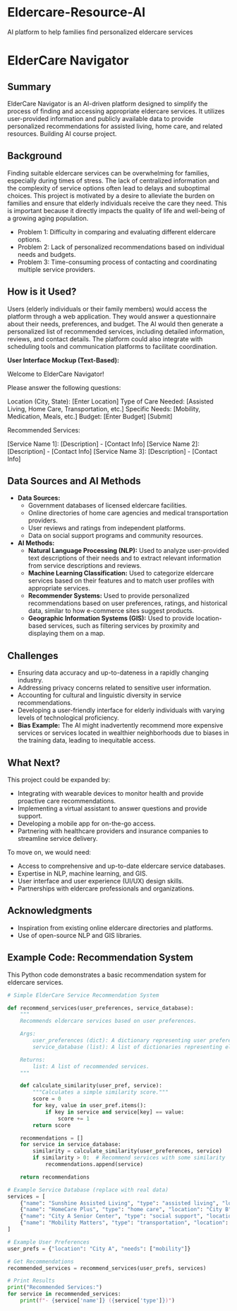 # Eldercare-Resource-AI
AI platform to help families find personalized eldercare services
# ElderCare Navigator

## Summary

ElderCare Navigator is an AI-driven platform designed to simplify the process of finding and accessing appropriate eldercare services. It utilizes user-provided information and publicly available data to provide personalized recommendations for assisted living, home care, and related resources. Building AI course project.

## Background

Finding suitable eldercare services can be overwhelming for families, especially during times of stress. The lack of centralized information and the complexity of service options often lead to delays and suboptimal choices. This project is motivated by a desire to alleviate the burden on families and ensure that elderly individuals receive the care they need. This is important because it directly impacts the quality of life and well-being of a growing aging population.

* Problem 1: Difficulty in comparing and evaluating different eldercare options.
* Problem 2: Lack of personalized recommendations based on individual needs and budgets.
* Problem 3: Time-consuming process of contacting and coordinating multiple service providers.

## How is it Used?

Users (elderly individuals or their family members) would access the platform through a web application. They would answer a questionnaire about their needs, preferences, and budget. The AI would then generate a personalized list of recommended services, including detailed information, reviews, and contact details. The platform could also integrate with scheduling tools and communication platforms to facilitate coordination.

**User Interface Mockup (Text-Based):**

Welcome to ElderCare Navigator!

Please answer the following questions:

Location (City, State): [Enter Location]
Type of Care Needed: [Assisted Living, Home Care, Transportation, etc.]
Specific Needs: [Mobility, Medication, Meals, etc.]
Budget: [Enter Budget]
[Submit]

Recommended Services:

[Service Name 1]: [Description] - [Contact Info]
[Service Name 2]: [Description] - [Contact Info]
[Service Name 3]: [Description] - [Contact Info]

## Data Sources and AI Methods

* **Data Sources:**
    * Government databases of licensed eldercare facilities.
    * Online directories of home care agencies and medical transportation providers.
    * User reviews and ratings from independent platforms.
    * Data on social support programs and community resources.
* **AI Methods:**
    * **Natural Language Processing (NLP):** Used to analyze user-provided text descriptions of their needs and to extract relevant information from service descriptions and reviews.
    * **Machine Learning Classification:** Used to categorize eldercare services based on their features and to match user profiles with appropriate services.
    * **Recommender Systems:** Used to provide personalized recommendations based on user preferences, ratings, and historical data, similar to how e-commerce sites suggest products.
    * **Geographic Information Systems (GIS):** Used to provide location-based services, such as filtering services by proximity and displaying them on a map.

## Challenges

* Ensuring data accuracy and up-to-dateness in a rapidly changing industry.
* Addressing privacy concerns related to sensitive user information.
* Accounting for cultural and linguistic diversity in service recommendations.
* Developing a user-friendly interface for elderly individuals with varying levels of technological proficiency.
* **Bias Example:** The AI might inadvertently recommend more expensive services or services located in wealthier neighborhoods due to biases in the training data, leading to inequitable access.

## What Next?

This project could be expanded by:

* Integrating with wearable devices to monitor health and provide proactive care recommendations.
* Implementing a virtual assistant to answer questions and provide support.
* Developing a mobile app for on-the-go access.
* Partnering with healthcare providers and insurance companies to streamline service delivery.

To move on, we would need:

* Access to comprehensive and up-to-date eldercare service databases.
* Expertise in NLP, machine learning, and GIS.
* User interface and user experience (UI/UX) design skills.
* Partnerships with eldercare professionals and organizations.

## Acknowledgments

* Inspiration from existing online eldercare directories and platforms.
* Use of open-source NLP and GIS libraries.

## Example Code: Recommendation System

This Python code demonstrates a basic recommendation system for eldercare services.

```python
# Simple ElderCare Service Recommendation System

def recommend_services(user_preferences, service_database):
    """
    Recommends eldercare services based on user preferences.

    Args:
        user_preferences (dict): A dictionary representing user preferences.
        service_database (list): A list of dictionaries representing eldercare services.

    Returns:
        list: A list of recommended services.
    """

    def calculate_similarity(user_pref, service):
        """Calculates a simple similarity score."""
        score = 0
        for key, value in user_pref.items():
            if key in service and service[key] == value:
                score += 1
        return score

    recommendations = []
    for service in service_database:
        similarity = calculate_similarity(user_preferences, service)
        if similarity > 0:  # Recommend services with some similarity
            recommendations.append(service)

    return recommendations

# Example Service Database (replace with real data)
services = [
    {"name": "Sunshine Assisted Living", "type": "assisted living", "location": "City A", "needs": ["mobility", "meals"]},
    {"name": "HomeCare Plus", "type": "home care", "location": "City B", "needs": ["medication", "bathing"]},
    {"name": "City A Senior Center", "type": "social support", "location": "City A", "needs": ["activities", "transportation"]},
    {"name": "Mobility Matters", "type": "transportation", "location": "City C", "needs": ["mobility"]},
]

# Example User Preferences
user_prefs = {"location": "City A", "needs": ["mobility"]}

# Get Recommendations
recommended_services = recommend_services(user_prefs, services)

# Print Results
print("Recommended Services:")
for service in recommended_services:
    print(f"- {service['name']} ({service['type']})")

